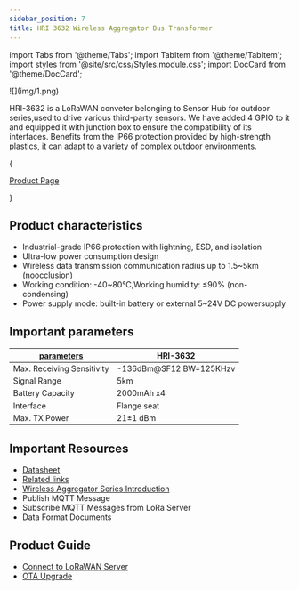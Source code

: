 ```yaml
---
sidebar_position: 7
title: HRI 3632 Wireless Aggregator Bus Transformer
---
```



import Tabs from '@theme/Tabs';
import TabItem from '@theme/TabItem';
import styles from '@site/src/css/Styles.module.css';
import DocCard from '@theme/DocCard';



<div style={{ textAlign: 'center' }}>
  ![](img/1.png)
</div>

HRI-3632 is a LoRaWAN conveter belonging to Sensor Hub for outdoor series,used to drive various third-party sensors. We have added 4 GPIO to it and equipped it with junction box to ensure the compatibility of its interfaces. Benefits from the IP66 protection provided by high-strength plastics, it can adapt to a variety of complex outdoor environments.

{<div className={styles.btnContainer}>
  <a href="https://heltec.org/project/hri-3632/" className={styles.btnLink1}>
    Product Page
  </a>
</div>}

## Product characteristics

- Industrial-grade IP66 protection with lightning, ESD, and isolation
- Ultra-low power consumption design
- Wireless data transmission communication radius up to 1.5~5km (noocclusion)
- Working condition: -40~80°C,Working humidity: ≤90% (non-condensing)
- Power supply mode: built-in battery or external 5~24V DC powersupply


## Important parameters
| [parameters](https://resource.heltec.cn/download/Wireless_Aggregator/HRI-3632%40.pdf)         | HRI-3632        |
|--------------------|----------------------------|
|Max. Receiving Sensitivity   |	    	-136dBm@SF12 BW=125KHzv         |
|Signal Range |    5km            |
| Battery Capacity    |   		2000mAh x4              |
| Interface      | 	Flange seat      |
| Max. TX Power      | 21±1 dBm  |


## Important Resources
- [Datasheet](https://resource.heltec.cn/download/Wireless_Aggregator/HRI-3632%40.pdf)
- [Related links](https://resource.heltec.cn/download/Wireless_Aggregator)
- [Wireless Aggregator Series Introduction](https://heltec.org/wireless-aggregator/)
- Publish MQTT Message
- Subscribe MQTT Messages from LoRa Server
- Data Format Documents

## Product Guide
- [Connect to LoRaWAN Server](/docs/devices/open-source-devices/plug-play/hri-3631-wireless-aggregator-sensor-docker/connect_to_lora_server)
- [OTA Upgrade](/docs/devices/open-source-devices/plug-play/hri-3631-wireless-aggregator-sensor-docker/ota_upgrade)